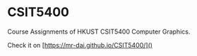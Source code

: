 # CSIT5400

Course Assignments of HKUST CSIT5400 Computer Graphics.

Check it on [https://mr-dai.github.io/CSIT5400/]()
